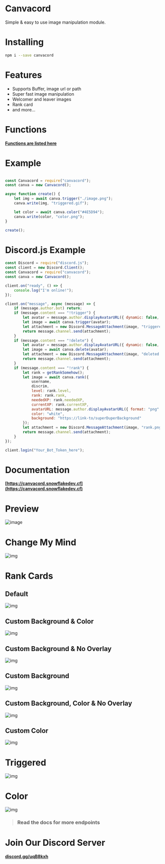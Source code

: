 # Canvacord
Simple & easy to use image manipulation module.

# Installing

```bash
npm i --save canvacord
```

# Features
- Supports Buffer, image url or path
- Super fast image manipulation
- Welcomer and leaver images
- Rank card
- and more...

# Functions
**[Functions are listed here](https://canvacord.snowflakedev.cf/canvacord)**

# Example

```js

const Canvacord = require("canvacord");
const canva = new Canvacord();

async function create() {
    let img = await canva.trigger("./image.png");
    canva.write(img, "triggered.gif");

    let color = await canva.color("#4E5D94");
    canva.write(color, "color.png");
}

create();

```

# Discord.js Example

```js
const Discord = require("discord.js");
const client = new Discord.Client();
const Canvacord = require("canvacord");
const canva = new Canvacord();

client.on("ready", () => {
    console.log("I'm online!");
});

client.on("message", async (message) => {
    if (message.author.bot) return;
    if (message.content === "!trigger") {
        let avatar = message.author.displayAvatarURL({ dynamic: false, format: 'png' });
        let image = await canva.trigger(avatar);
        let attachment = new Discord.MessageAttachment(image, "triggered.gif");
        return message.channel.send(attachment);
    }
    if (message.content === "!delete") {
        let avatar = message.author.displayAvatarURL({ dynamic: false, format: 'png' });
        let image = await canva.delete(avatar);
        let attachment = new Discord.MessageAttachment(image, "deleted.png");
        return message.channel.send(attachment);
    }
    if (message.content === "!rank") {
        let rank = getRankSomehow();
        let image = await canva.rank({ 
            username, 
            discrim, 
            level: rank.level, 
            rank: rank.rank, 
            neededXP: rank.neededXP, 
            currentXP: rank.currentXP, 
            avatarURL: message.author.displayAvatarURL({ format: "png" }), 
            color: "white", 
            background: "https://link-to/superDuperBackground"
        });
        let attachment = new Discord.MessageAttachment(image, "rank.png");
        return message.channel.send(attachment);
    }
});

client.login("Your_Bot_Token_here");

```

# Documentation
**[https://canvacord.snowflakedev.cf](https://canvacord.snowflakedev.cf)**

# Preview
![image](https://raw.githubusercontent.com/Snowflake107/canvacord/master/screenshot.png)

# Change My Mind
![img](https://github.com/Snowflake107/canvacord/blob/master/test/changemymind.png)

# Rank Cards
## Default
![img](https://github.com/Snowflake107/canvacord/blob/master/test/rank-default.png)

## Custom Background & Color
![img](https://github.com/Snowflake107/canvacord/blob/master/test/rank-custom-bg-and-color.png)

## Custom Background & No Overlay
![img](https://github.com/Snowflake107/canvacord/blob/master/test/rank-custom-bg-no-overlay.png)

## Custom Background
![img](https://github.com/Snowflake107/canvacord/blob/master/test/rank-custom-bg.png)

## Custom Background, Color & No Overlay
![img](https://github.com/Snowflake107/canvacord/blob/master/test/rank-custom-color-bg-no-overlay.png)

## Custom Color
![img](https://github.com/Snowflake107/canvacord/blob/master/test/rank-custom-color.png)

# Triggered
![img](https://github.com/Snowflake107/canvacord/blob/master/test/triggered.gif)

# Color
![img](https://github.com/Snowflake107/canvacord/blob/master/test/color.png)

> ### Read the docs for more endpoints

# Join Our Discord Server
**[discord.gg/uqB8kxh](https://discord.gg/uqB8kxh)**
